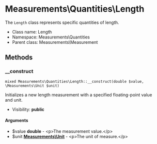 Measurements\Quantities\Length
===============

The `Length` class represents specific quantities of length.




* Class name: Length
* Namespace: Measurements\Quantities
* Parent class: Measurements\Measurement







Methods
-------


### __construct

    mixed Measurements\Quantities\Length::__construct(double $value, \Measurements\Unit $unit)

Initializes a new length measurement with a specified floating-point value and unit.



* Visibility: **public**


#### Arguments
* $value **double** - &lt;p&gt;The measurement value.&lt;/p&gt;
* $unit **[Measurements\Unit](Measurements-Unit.md)** - &lt;p&gt;The unit of measure.&lt;/p&gt;


